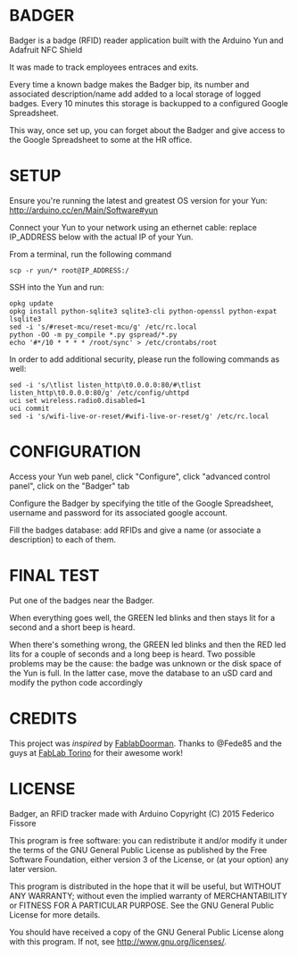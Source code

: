 # BADGER

Badger is a badge (RFID) reader application built with the Arduino Yun and Adafruit NFC Shield

It was made to track employees entraces and exits.

Every time a known badge makes the Badger bip, its number and associated description/name add added to a local storage of logged badges. Every 10 minutes this storage is backupped to a configured Google Spreadsheet.

This way, once set up, you can forget about the Badger and give access to the Google Spreadsheet to some at the HR office.

# SETUP

Ensure you're running the latest and greatest OS version for your Yun: http://arduino.cc/en/Main/Software#yun

Connect your Yun to your network using an ethernet cable: replace IP_ADDRESS below with the actual IP of your Yun.

From a terminal, run the following command

`scp -r yun/* root@IP_ADDRESS:/`

SSH into the Yun and run:

```
opkg update
opkg install python-sqlite3 sqlite3-cli python-openssl python-expat lsqlite3
sed -i 's/#reset-mcu/reset-mcu/g' /etc/rc.local
python -OO -m py_compile *.py gspread/*.py
echo '#*/10 * * * * /root/sync' > /etc/crontabs/root
```

In order to add additional security, please run the following commands as well:

```
sed -i 's/\tlist listen_http\t0.0.0.0:80/#\tlist listen_http\t0.0.0.0:80/g' /etc/config/uhttpd
uci set wireless.radio0.disabled=1
uci commit
sed -i 's/wifi-live-or-reset/#wifi-live-or-reset/g' /etc/rc.local
```

# CONFIGURATION

Access your Yun web panel, click "Configure", click "advanced control panel", click on the "Badger" tab

Configure the Badger by specifying the title of the Google Spreadsheet, username and password for its associated google account.

Fill the badges database: add RFIDs and give a name (or associate a description) to each of them.

# FINAL TEST

Put one of the badges near the Badger.

When everything goes well, the GREEN led blinks and then stays lit for a second and a short beep is heard.

When there's something wrong, the GREEN led blinks and then the RED led lits for a couple of seconds and a long beep is heard. Two possible problems may be the cause: the badge was unknown or the disk space of the Yun is full. In the latter case, move the database to an uSD card and modify the python code accordingly

# CREDITS

This project was *inspired* by [FablabDoorman](https://github.com/FablabTorino/FablabDoorman). Thanks to @Fede85 and the guys at [FabLab Torino](http://fablabtorino.org/) for their awesome work!

# LICENSE

Badger, an RFID tracker made with Arduino
Copyright (C) 2015 Federico Fissore

This program is free software: you can redistribute it and/or modify
it under the terms of the GNU General Public License as published by
the Free Software Foundation, either version 3 of the License, or
(at your option) any later version.

This program is distributed in the hope that it will be useful,
but WITHOUT ANY WARRANTY; without even the implied warranty of
MERCHANTABILITY or FITNESS FOR A PARTICULAR PURPOSE.  See the
GNU General Public License for more details.

You should have received a copy of the GNU General Public License
along with this program.  If not, see <http://www.gnu.org/licenses/>.

